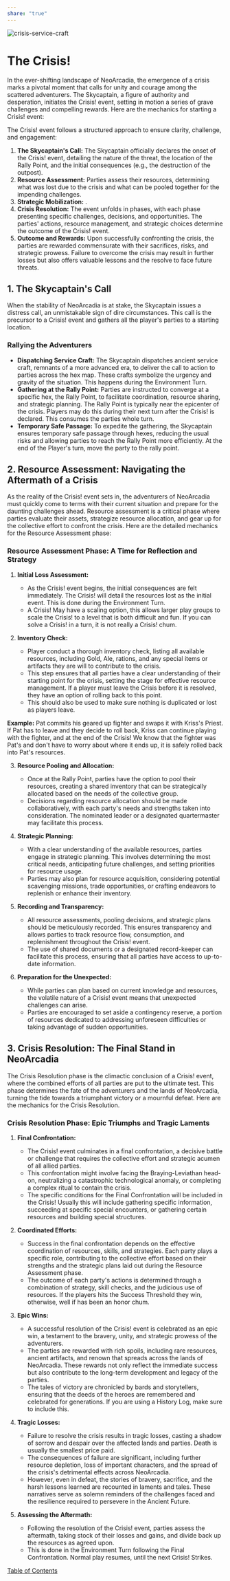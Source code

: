 ```yaml
---  
share: "true"  
---  
```

  
![crisis-service-craft](./crisis-service-craft.png)  
# The Crisis!  
  
In the ever-shifting landscape of NeoArcadia, the emergence of a crisis marks a pivotal moment that calls for unity and courage among the scattered adventurers. The Skycaptain, a figure of authority and desperation, initiates the Crisis! event, setting in motion a series of grave challenges and compelling rewards. Here are the mechanics for starting a Crisis! event:  
  
The Crisis! event follows a structured approach to ensure clarity, challenge, and engagement:  
  
1. **The Skycaptain's Call:** The Skycaptain officially declares the onset of the Crisis! event, detailing the nature of the threat, the location of the Rally Point, and the initial consequences (e.g., the destruction of the outpost).  
2. **Resource Assessment:** Parties assess their resources, determining what was lost due to the crisis and what can be pooled together for the impending challenges.  
3. **Strategic Mobilization:** .  
4. **Crisis Resolution:** The event unfolds in phases, with each phase presenting specific challenges, decisions, and opportunities. The parties' actions, resource management, and strategic choices determine the outcome of the Crisis! event.  
5. **Outcome and Rewards:** Upon successfully confronting the crisis, the parties are rewarded commensurate with their sacrifices, risks, and strategic prowess. Failure to overcome the crisis may result in further losses but also offers valuable lessons and the resolve to face future threats.  
  
## 1. The Skycaptain's Call  
  
When the stability of NeoArcadia is at stake, the Skycaptain issues a distress call, an unmistakable sign of dire circumstances. This call is the precursor to a Crisis! event and gathers all the player's parties to a starting location.  
  
### Rallying the Adventurers  
  
- **Dispatching Service Craft:** The Skycaptain dispatches ancient service craft, remnants of a more advanced era, to deliver the call to action to parties across the hex map. These crafts symbolize the urgency and gravity of the situation. This happens during the Environment Turn.  
- **Gathering at the Rally Point:** Parties are instructed to converge at a specific hex, the Rally Point, to facilitate coordination, resource sharing, and strategic planning. The Rally Point is typically near the epicenter of the crisis. Players may do this during their next turn after the Crisis! is declared. This consumes the parties whole turn.  
- **Temporary Safe Passage:** To expedite the gathering, the Skycaptain ensures temporary safe passage through hexes, reducing the usual risks and allowing parties to reach the Rally Point more efficiently. At the end of the Player's turn, move the party to the rally point.  
  
## 2. Resource Assessment: Navigating the Aftermath of a Crisis  
  
As the reality of the Crisis! event sets in, the adventurers of NeoArcadia must quickly come to terms with their current situation and prepare for the daunting challenges ahead. Resource assessment is a critical phase where parties evaluate their assets, strategize resource allocation, and gear up for the collective effort to confront the crisis. Here are the detailed mechanics for the Resource Assessment phase:  
  
### Resource Assessment Phase: A Time for Reflection and Strategy  
  
1. **Initial Loss Assessment:**  
   - As the Crisis! event begins, the initial consequences are felt immediately. The Crisis! will detail the resources lost as the initial event. This is done during the Environment Turn.  
   - A Crisis! May have a scaling option, this allows larger play groups to scale the Crisis! to a level that is both difficult and fun. If you can solve a Crisis! in a turn, it is not really a Crisis! chum.  
  
2. **Inventory Check:**  
   - Player conduct a thorough inventory check, listing all available resources, including Gold, Ale, rations, and any special items or artifacts they are will to contribute to the crisis.  
   - This step ensures that all parties have a clear understanding of their starting point for the crisis, setting the stage for effective resource management. If a player must leave the Crisis before it is resolved, they have an option of rolling back to this point.  
   - This should also be used to make sure nothing is duplicated or lost as players leave.   
  
**Example:** Pat commits his geared up fighter and swaps it with Kriss's Priest. If Pat has to leave and they decide to roll back, Kriss can continue playing with the fighter, and at the end of the Crisis! We know that the fighter was Pat's and don't have to worry about where it ends up, it is safely rolled back into Pat's resources.  
  
3. **Resource Pooling and Allocation:**  
   - Once at the Rally Point, parties have the option to pool their resources, creating a shared inventory that can be strategically allocated based on the needs of the collective group.  
   - Decisions regarding resource allocation should be made collaboratively, with each party's needs and strengths taken into consideration. The nominated leader or a designated quartermaster may facilitate this process.  
  
4. **Strategic Planning:**  
   - With a clear understanding of the available resources, parties engage in strategic planning. This involves determining the most critical needs, anticipating future challenges, and setting priorities for resource usage.  
   - Parties may also plan for resource acquisition, considering potential scavenging missions, trade opportunities, or crafting endeavors to replenish or enhance their inventory.  
  
5. **Recording and Transparency:**  
   - All resource assessments, pooling decisions, and strategic plans should be meticulously recorded. This ensures transparency and allows parties to track resource flow, consumption, and replenishment throughout the Crisis! event.  
   - The use of shared documents or a designated record-keeper can facilitate this process, ensuring that all parties have access to up-to-date information.  
  
6. **Preparation for the Unexpected:**  
   - While parties can plan based on current knowledge and resources, the volatile nature of a Crisis! event means that unexpected challenges can arise.  
   - Parties are encouraged to set aside a contingency reserve, a portion of resources dedicated to addressing unforeseen difficulties or taking advantage of sudden opportunities.  
  
## 3. Crisis Resolution: The Final Stand in NeoArcadia  
  
The Crisis Resolution phase is the climactic conclusion of a Crisis! event, where the combined efforts of all parties are put to the ultimate test. This phase determines the fate of the adventurers and the lands of NeoArcadia, turning the tide towards a triumphant victory or a mournful defeat. Here are the mechanics for the Crisis Resolution.  
  
### Crisis Resolution Phase: Epic Triumphs and Tragic Laments  
  
1. **Final Confrontation:**  
   - The Crisis! event culminates in a final confrontation, a decisive battle or challenge that requires the collective effort and strategic acumen of all allied parties.  
   - This confrontation might involve facing the Braying-Leviathan head-on, neutralizing a catastrophic technological anomaly, or completing a complex ritual to contain the crisis.  
   - The specific conditions for the Final Confrontation will be included in the Crisis! Usually this will include gathering specific information, succeeding at specific special encounters, or gathering certain resources and building special structures.  
  
2. **Coordinated Efforts:**  
   - Success in the final confrontation depends on the effective coordination of resources, skills, and strategies. Each party plays a specific role, contributing to the collective effort based on their strengths and the strategic plans laid out during the Resource Assessment phase.  
   - The outcome of each party's actions is determined through a combination of strategy, skill checks, and the judicious use of resources. If the players hits the Success Threshold they win, otherwise, well if has been an honor chum.  
  
3. **Epic Wins:**  
   - A successful resolution of the Crisis! event is celebrated as an epic win, a testament to the bravery, unity, and strategic prowess of the adventurers.  
   - The parties are rewarded with rich spoils, including rare resources, ancient artifacts, and renown that spreads across the lands of NeoArcadia. These rewards not only reflect the immediate success but also contribute to the long-term development and legacy of the parties.  
   - The tales of victory are chronicled by bards and storytellers, ensuring that the deeds of the heroes are remembered and celebrated for generations. If you are using a History Log, make sure to include this.  
  
4. **Tragic Losses:**  
   - Failure to resolve the crisis results in tragic losses, casting a shadow of sorrow and despair over the affected lands and parties. Death is usually the smallest price paid.  
   - The consequences of failure are significant, including further resource depletion, loss of important characters, and the spread of the crisis's detrimental effects across NeoArcadia.  
   - However, even in defeat, the stories of bravery, sacrifice, and the harsh lessons learned are recounted in laments and tales. These narratives serve as solemn reminders of the challenges faced and the resilience required to persevere in the Ancient Future.  
  
5. **Assessing the Aftermath:**  
   - Following the resolution of the Crisis! event, parties assess the aftermath, taking stock of their losses and gains, and divide back up the resources as agreed upon.  
   - This is done in the Environment Turn following the Final Confrontation. Normal play resumes, until the next Crisis! Strikes.  
  
[Table of Contents](./Table%20of%20Contents.html)  